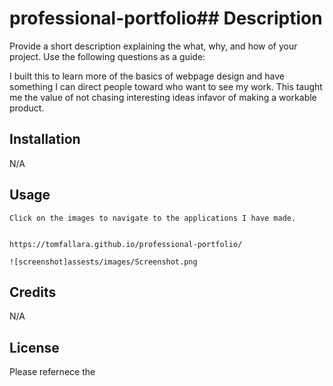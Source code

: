 # professional-portfolio## Description

Provide a short description explaining the what, why, and how of your project. Use the following questions as a guide:

I built this to learn more of the basics of webpage design and have something I can direct people toward who want to see my work. This taught me the value of not chasing interesting ideas infavor of making a workable product.

## Installation

N/A

## Usage

    Click on the images to navigate to the applications I have made.


    https://tomfallara.github.io/professional-portfolio/

    ![screenshot]assests/images/Screenshot.png

## Credits

N/A

## License

Please refernece the 

